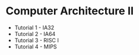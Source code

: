 # Computer Architecture II 
* Tutorial 1 - IA32
* Tutorial 2 - IA64
* Tutorial 3 - RISC I
* Tutorial 4 - MIPS
